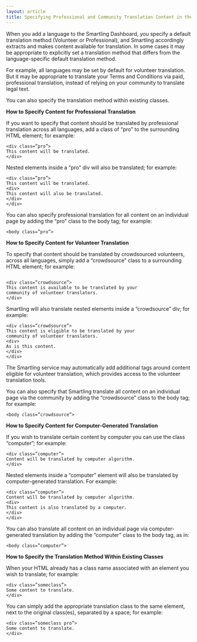 ```yaml
---
layout: article
title: Specifying Professional and Community Translation Content in the GDN
---
```


When you add a language to the Smartling Dashboard, you specify a default translation method (Volunteer or Professional), and Smartling accordingly extracts and makes content available for translation. In some cases it may be appropriate to explicitly set a translation method that differs from the language-specific default translation method.

For example, all languages may be set by default for volunteer translation. But it may be appropriate to translate your Terms and Conditions via paid, professional translation, instead of relying on your community to translate legal text.

You can also specify the translation method within existing classes.

**How to Specify Content for Professional Translation**

If you want to specify that content should be translated by professional translation across all languages, add a class of “pro” to the surrounding HTML element; for example:

~~~
<div class=”pro”>
This content will be translated.
</div>
~~~

Nested elements inside a “pro” div will also be translated; for example:

~~~
<div class=”pro”>
This content will be translated.
<div>
This content will also be translated.
</div>
</div>
~~~


You can also specify professional translation for all content on an individual page by adding the “pro” class to the body tag; for example:

~~~
<body class=”pro”>
~~~


**How to Specify Content for Volunteer Translation**

To specify that content should be translated by crowdsourced volunteers, across all languages, simply add a “crowdsource” class to a surrounding HTML element; for example:  

~~~

<div class=”crowdsource”>
This content is available to be translated by your
community of volunteer translators.
</div>
~~~


Smartling will also translate nested elements inside a “crowdsource” div; for example:  

~~~
<div class=”crowdsource”>
This content is eligible to be translated by your
community of volunteer translators.
<div>
As is this content.
</div>
</div> 
~~~

The Smartling service may automatically add additional tags around content eligible for volunteer translation, which provides access to the volunteer translation tools.

You can also specify that Smartling translate all content on an individual page via the community by adding the “crowdsource” class to the body tag; for example:

~~~
<body class=”crowdsource”>
~~~

**How to Specify Content for Computer-Generated Translation**

If you wish to translate certain content by computer you can use the class “computer”; for example:

~~~
<div class=”computer”>
Content will be translated by computer algorithm.
</div>
~~~

Nested elements inside a “computer” element will also be translated by computer-generated translation. For example:

~~~
<div class=”computer”>
Content will be translated by computer algorithm.
<div>
This content is also translated by a computer.
</div>
</div>
~~~

You can also translate all content on an individual page via computer-generated translation by adding the “computer” class to the body tag, as in:

~~~
<body class=”computer”>
~~~

**How to Specify the Translation Method Within Existing Classes**

When your HTML already has a class name associated with an element you wish to translate; for example:

~~~
<div class=”someclass”>
Some content to translate.
</div>
~~~

You can simply add the appropriate translation class to the same element, next to the original class(es), separated by a space; for example:


~~~
<div class=”someclass pro”>
Some content to translate.
</div>
~~~
